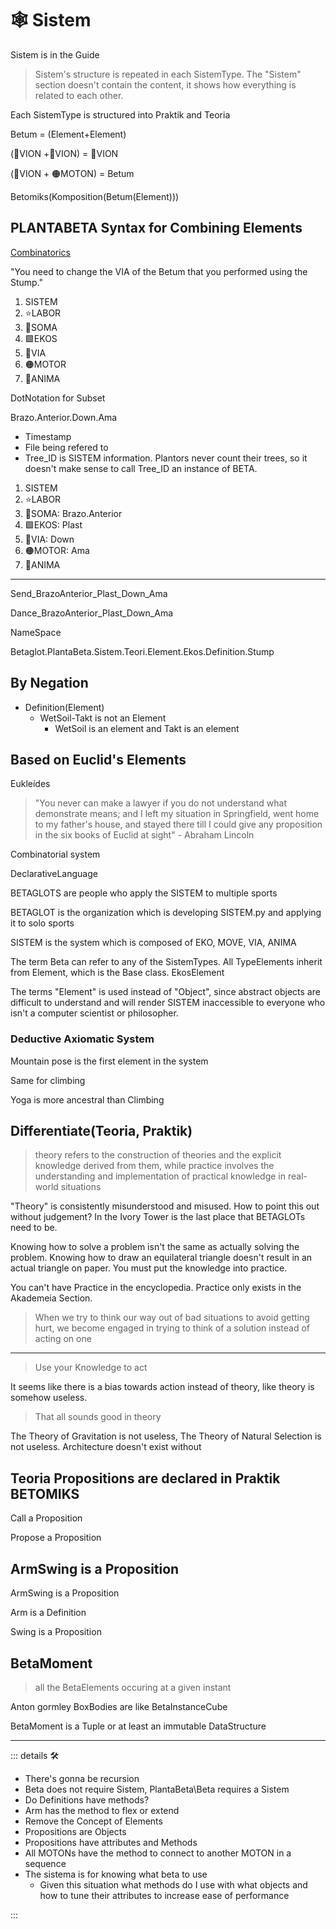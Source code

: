 # 🕸 Sistem

Sistem is in the Guide

> Sistem's structure is repeated in each SistemType. The "Sistem" section doesn't contain the content, it shows how everything is related to each other.

Each SistemType is structured into Praktik and Teoria

Betum = (Element+Element)

(🔻<via>VION</via> +🔻<via>VION</via>) = 🔻<via>VION</via>

(🔻<via>VION</via> + 🟠<motor>MOTON</motor>) = Betum

Betomiks(Komposition(Betum(Element)))

## PLANTABETA Syntax for Combining Elements

[Combinatorics](https://en.wikipedia.org/wiki/Combinatorics)

"You need to change the VIA of the Betum that you performed using the Stump."

1. SISTEM
2. ⭐<labor>LABOR</labor>
3. 🔷<soma>SOMA</soma>
4. 🟩<ekos>EKOS</ekos>
5. 🔻<via>VIA</via>
6. 🟠<motor>MOTOR</motor>
7. 💜<anima>ANIMA</anima>

DotNotation for Subset

Brazo.Anterior.Down.Ama

- Timestamp
- File being refered to
- Tree_ID is SISTEM information. Plantors never count their trees, so it doesn't make sense to call Tree_ID an instance of BETA.

1. SISTEM
2. ⭐LABOR
3. 🔷SOMA: Brazo.Anterior
4. 🟩EKOS: Plast
5. 🔻VIA: Down
6. 🟠MOTOR: Ama
7. 💜ANIMA

---

Send_BrazoAnterior_Plast_Down_Ama

Dance_BrazoAnterior_Plast_Down_Ama

NameSpace

Betaglot.PlantaBeta.Sistem.Teori.Element.Ekos.Definition.Stump

## By Negation

- Definition(Element)
    - WetSoil-Takt is not an Element
        - WetSoil is an element and Takt is an element

## Based on Euclid's Elements

Eukleídes

> "You never can make a lawyer if you do not understand what demonstrate means; and I left my situation in Springfield, went home to my father's house, and stayed there till I could give any proposition in the six books of Euclid at sight" - Abraham Lincoln

Combinatorial system

DeclarativeLanguage

BETAGLOTS are people who apply the SISTEM to multiple sports

BETAGLOT is the organization which is developing SISTEM.py and applying it to solo sports

SISTEM is the system which is composed of EKO, MOVE, VIA, ANIMA

The term Beta can refer to any of the SistemTypes. All TypeElements inherit from Element, which is the Base class. EkosElement

The terms "Element" is used instead of "Object", since abstract objects are difficult to understand and will render SISTEM inaccessible to everyone who isn't a computer scientist or philosopher.

### Deductive Axiomatic System

Mountain pose is the first element in the system

Same for climbing

Yoga is more ancestral than Climbing

## Differentiate(Teoria, Praktik)

> theory refers to the construction of theories and the explicit knowledge derived from them, while practice involves the understanding and implementation of practical knowledge in real-world situations

"Theory" is consistently misunderstood and misused. How to point this out without judgement? In the Ivory Tower is the last place that BETAGLOTs need to be.  

Knowing how to solve a problem isn't the same as actually solving the problem. Knowing how to draw an equilateral triangle doesn't result in an actual triangle on paper. You must put the knowledge into practice.

You can't have Practice in the encyclopedia. Practice only exists in the Akademeia Section.

> When we try to think our way out of bad situations to avoid getting hurt, we become engaged in trying to think of a solution instead of acting on one
---
> Use your Knowledge to act

It seems like there is a bias towards action instead of theory, like theory is somehow useless.

> That all sounds good in theory

The Theory of Gravitation is not useless, The Theory of Natural Selection is not useless. Architecture doesn't exist without  

## Teoria Propositions are declared in Praktik BETOMIKS

Call a Proposition

Propose a Proposition

## ArmSwing is a Proposition

ArmSwing is a Proposition

Arm is a Definition

Swing is a Proposition

## BetaMoment

> all the BetaElements occuring at a given instant

Anton gormley BoxBodies are like BetaInstanceCube

BetaMoment is a Tuple or at least an immutable DataStructure

---

<!-- =================================================== -->
<!-- =================================================== -->
<!-- =================================================== -->
<!-- =================================================== -->
<!-- =================================================== -->
::: details 🛠

- There's gonna be recursion
- Beta does not require Sistem, PlantaBeta\Beta requires a Sistem
- Do Definitions have methods?
- Arm has the method to flex or extend
- Remove the Concept of Elements
- Propositions are Objects
- Propositions have attributes and Methods
- All MOTONs have the method to connect to another MOTON in a sequence
- The sistema is for knowing what beta to use
    - Given this situation what methods do I use with what objects and how to tune their attributes to increase ease of performance

:::
